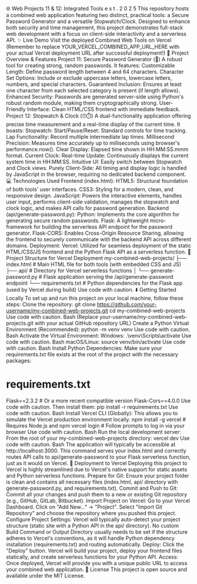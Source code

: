 🌐 Web Projects 11 & 12: Integrated Tools
e s t . 2 0 2 5
This repository hosts a combined web application featuring two distinct, practical tools: a Secure Password Generator and a versatile Stopwatch/Clock. Designed to enhance both security and time management, this project demonstrates full-stack web development with a focus on client-side interactivity and a serverless API.
✨ Live Demo
Visit the deployed Combined Web Tools on Vercel
(Remember to replace YOUR_VERCEL_COMBINED_APP_URL_HERE with your actual Vercel deployment URL after successful deployment!)
🚀 Project Overview & Features
Project 11: Secure Password Generator (🔐)
A robust tool for creating strong, random passwords. It features:
Customizable Length: Define password length between 4 and 64 characters.
Character Set Options: Include or exclude uppercase letters, lowercase letters, numbers, and special characters.
Guaranteed Inclusion: Ensures at least one character from each selected category is present (if length allows).
Enhanced Security: Passwords are generated server-side using Python's robust random module, making them cryptographically strong.
User-Friendly Interface: Clean HTML/CSS frontend with immediate feedback.
Project 12: Stopwatch & Clock (⏰⏱️)
A dual-functionality application offering precise time measurement and a real-time display of the current time. It boasts:
Stopwatch:
Start/Pause/Reset: Standard controls for time tracking.
Lap Functionality: Record multiple intermediate lap times.
Millisecond Precision: Measures time accurately up to milliseconds using browser's performance.now().
Clear Display: Elapsed time shown in HH:MM:SS.mmm format.
Current Clock:
Real-time Update: Continuously displays the current system time in HH:MM:SS.
Intuitive UI: Easily switch between Stopwatch and Clock views.
Purely Client-Side: All timing and display logic is handled by JavaScript in the browser, requiring no dedicated backend component.
💻 Technologies Used
Frontend (index.html):
HTML5: Structural foundation of both tools' user interfaces.
CSS3: Styling for a modern, clean, and responsive design.
JavaScript: Powers the interactive elements, handles user input, performs client-side validation, manages the stopwatch and clock logic, and makes API calls for password generation.
Backend (api/generate-password.py):
Python: Implements the core algorithm for generating secure random passwords.
Flask: A lightweight micro-framework for building the serverless API endpoint for the password generator.
Flask-CORS: Enables Cross-Origin Resource Sharing, allowing the frontend to securely communicate with the backend API across different domains.
Deployment:
Vercel: Utilized for seamless deployment of the static HTML/CSS/JS frontend and the Python Flask API as a serverless function.
📁 Project Structure for Vercel Deployment
my-combined-web-projects/
├── index.html                  # Main HTML file for both tools (with embedded CSS and JS)
├── api/                        # Directory for Vercel serverless functions
│   └── generate-password.py    # Flask application serving the /api/generate-password endpoint
└── requirements.txt            # Python dependencies for the Flask app (used by Vercel during build)
Use code with caution.
⬇️ Getting Started Locally
To set up and run this project on your local machine, follow these steps:
Clone the repository:
git clone https://github.com/your-username/my-combined-web-projects.git
cd my-combined-web-projects
Use code with caution.
Bash
(Replace your-username/my-combined-web-projects.git with your actual GitHub repository URL)
Create a Python Virtual Environment (Recommended):
python -m venv venv
Use code with caution.
Bash
Activate the Virtual Environment:
Windows:
.\venv\Scripts\activate
Use code with caution.
Bash
macOS/Linux:
source venv/bin/activate
Use code with caution.
Bash
Install Python Dependencies:
Make sure your requirements.txt file exists at the root of the project with the necessary packages:
# requirements.txt
Flask==2.3.2 # Or a more recent compatible version
Flask-Cors==4.0.0
Use code with caution.
Then install them:
pip install -r requirements.txt
Use code with caution.
Bash
Install Vercel CLI (Globally):
This allows you to simulate the Vercel production environment locally.
npm install -g vercel # Requires Node.js and npm
vercel login          # Follow prompts to log in via your browser
Use code with caution.
Bash
Run the local development server:
From the root of your my-combined-web-projects directory:
vercel dev
Use code with caution.
Bash
The application will typically be accessible at http://localhost:3000. This command serves your index.html and correctly routes API calls to api/generate-password to your Flask serverless function, just as it would on Vercel.
🚀 Deployment to Vercel
Deploying this project to Vercel is highly streamlined due to Vercel's native support for static assets and Python serverless functions.
Prepare for Git: Ensure your project folder is clean and contains all necessary files (index.html, api/ directory with generate-password.py, and requirements.txt).
Commit and Push to Git: Commit all your changes and push them to a new or existing Git repository (e.g., GitHub, GitLab, Bitbucket).
Import Project on Vercel:
Go to your Vercel Dashboard.
Click on "Add New..." -> "Project".
Select "Import Git Repository" and choose the repository where you pushed this project.
Configure Project Settings:
Vercel will typically auto-detect your project structure (static site with a Python API in the api/ directory).
No custom Build Command or Output Directory usually needs to be set if the structure adheres to Vercel's conventions, as it will handle Python dependency installation (requirements.txt) and routing automatically.
Deploy: Click the "Deploy" button. Vercel will build your project, deploy your frontend files statically, and create serverless functions for your Python API.
Access: Once deployed, Vercel will provide you with a unique public URL to access your combined web application.
📜 License
This project is open source and available under the MIT License.
